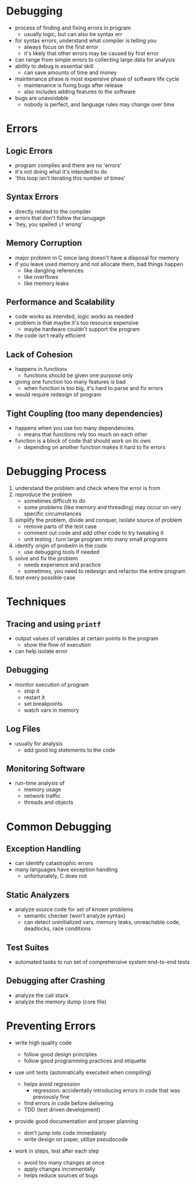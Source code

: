 # Debugging

- process of finding and fixing errors in program
    - usually logic, but can also be syntax err
- for syntax errors, understand what compiler is telling you
    - always focus on the first error
    - it's likely that other errors may be caused by first error
- can range from simple errors to collecting large data for analysis
- ability to debug is essential skill
    - can save amounts of time and money
- maintenance phase is most expensive phase of software life cycle
    - maintenance is fixing bugs after release
    - also includes adding features to the software
- bugs are unavoidable
    - nobody is perfect, and language rules may change over time

# Errors

## Logic Errors

- program compiles and there are no 'errors'
- it's not doing what it's intended to do
- 'this loop isn't iterating this number of times'

## Syntax Errors

- directly related to the compiler
- errors that don't follow the lanugage
- 'hey, you spelled `if` wrong'

## Memory Corruption

- major problem in C since lang doesn't have a disposal for memory
- if you leave used memory and not allocate them, bad things happen
    - like dangling references
    - like overflows
    - like memory leaks

## Performance and Scalability

- code works as intended, logic works as needed
- problem is that maybe it's too resource expensive
    - maybe hardware couldn't support the program
- the code isn't really efficient

## Lack of Cohesion

- happens in functions
    - functions should be given one purpose only
- giving one function too many features is bad
    - when function is too big, it's hard to parse and fix errors
- would require redesign of program

## Tight Coupling (too many dependencies)

- happens when you use too many dependencies
    - means that functions rely too much on each other
- function is a block of code that should work on its own
    - depending on another function makes it hard to fix errors

# Debugging Process

1. understand the problem and check where the error is from
2. reproduce the problem
    - sometimes difficult to do
    - some problems (like memory and threading) may occur on very specific circumstances
3. simplify the problem, divide and conquer, isolate source of problem
    - remove parts of the test case
    - comment out code and add other code to try tweaking it
    - unit testing
    : turn large program into many small programs
4. identify origin of probelm in the code
    - use debugging tools if needed
5. solve and fix the problem
    - needs experience and practice
    - sometimes, you need to redesign and refactor the entire program
6. test every possible case

# Techniques

## Tracing and using `printf`

- output values of variables at certain points in the program
    - show the flow of execution
- can help isolate error

## Debugging

- monitor execution of program
    - stop it
    - restart it
    - set breakpoints
    - watch vars in memory

## Log Files

- usually for analysis
    - add good log statements to the code

## Monitoring Software

- run-time analysis of
    - memory usage
    - network traffic
    - threads and objects

# Common Debugging

## Exception Handling

- can identify catastrophic errors
- many languages have exception handling
    - unfortunately, C does not

## Static Analyzers

- analyze source code for set of known problems
    - semantic checker (won't analyze syntax)
    - can detect uninitialized vars, memory leaks, unreachable code, deadlocks, race conditions

## Test Suites

- automated tasks to run set of comprehensive system end-to-end tests

## Debugging after Crashing

- analyze the call stack
- analyze the memory dump (core file)

# Preventing Errors

- write high quality code
    - follow good design principles
    - follow good programming practices and etiquette

- use unit tests (automatically executed when compiling)
    - helps avoid regression
        - regression: accidentally introducing errors in code that was previously fine
    - find errors in code before delivering
    - TDD (test driven development)

- provide good documentation and proper planning
    - don't jump into code immediately
    - write design on paper, utilize pseudocode

- work in steps, test after each step
    - avoid too many changes at once
    - apply changes incrementally
    - helps reduce sources of bugs
